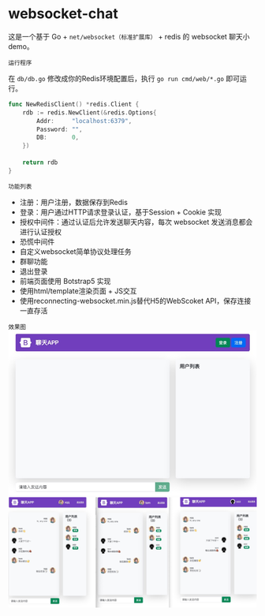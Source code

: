 # websocket-chat 

这是一个基于 Go + `net/websocket（标准扩展库）` + redis 的 websocket 聊天小demo。


``运行程序``

在 `db/db.go` 修改成你的Redis环境配置后，执行 `go run cmd/web/*.go` 即可运行。

```go
func NewRedisClient() *redis.Client {
	rdb := redis.NewClient(&redis.Options{
		Addr:     "localhost:6379",
		Password: "",
		DB:       0,
	})

	return rdb
}
```


``功能列表``
- 注册：用户注册，数据保存到Redis 
- 登录：用户通过HTTP请求登录认证，基于Session + Cookie 实现
- 授权中间件：通过认证后允许发送聊天内容，每次 websocket 发送消息都会进行认证授权
- 恐慌中间件
- 自定义websocket简单协议处理任务
- 群聊功能
- 退出登录
- 前端页面使用 Botstrap5 实现
- 使用html/template渲染页面 + JS交互
- 使用reconnecting-websocket.min.js替代H5的WebScoket API，保存连接一直存活

``效果图``
![效果图1](./websocket02.png)
![效果图2](./websocke01t.png)
